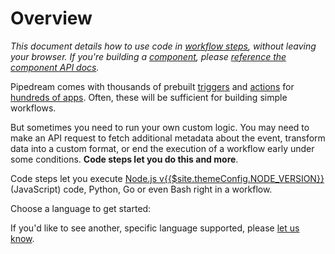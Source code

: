 # Overview

<VideoPlayer url="https://www.youtube.com/embed/2mQgJbl8FMA" title="Creating a code step in your Pipedream workflows" />

_This document details how to use code in [workflow steps](/workflows/steps/), without leaving your browser. If you're building a [component](/components/), please [reference the component API docs](/components/api/)._

Pipedream comes with thousands of prebuilt [triggers](/workflows/steps/triggers/) and [actions](/components#actions) for [hundreds of apps](https://pipedream.com/apps). Often, these will be sufficient for building simple workflows.

But sometimes you need to run your own custom logic. You may need to make an API request to fetch additional metadata about the event, transform data into a custom format, or end the execution of a workflow early under some conditions. **Code steps let you do this and more**.

Code steps let you execute [Node.js v{{$site.themeConfig.NODE_VERSION}}](https://nodejs.org/) (JavaScript) code, Python, Go or even Bash right in a workflow.

Choose a language to get started:

<div class="grid grid-cols-2">
<LanguageLink name="Node.js" link="/docs/code/nodejs/" :icon="this.$site.themeConfig.icons.nodejs.with_title"/>
<LanguageLink name="Python" link="/docs/code/python/" :icon="this.$site.themeConfig.icons.python.with_title"/>
<LanguageLink name="Go" link="/docs/code/go/" :icon="this.$site.themeConfig.icons.go.with_title"/>
<LanguageLink name="Bash" link="/docs/code/bash/" :icon="this.$site.themeConfig.icons.bash.with_title"/>
</div>

If you'd like to see another, specific language supported, please [let us know](https://pipedream.com/community).

<Footer />
